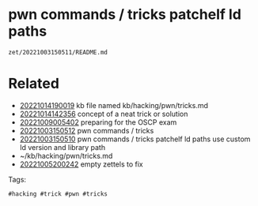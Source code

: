 # pwn commands / tricks patchelf ld paths

` zet/20221003150511/README.md `

# Related

- [20221014190019](/zet/20221014190019/README.md) kb file named kb/hacking/pwn/tricks.md
- [20221014142356](/zet/20221014142356/README.md) concept of a neat trick or solution
- [20221009005402](/zet/20221009005402/README.md) preparing for the OSCP exam
- [20221003150512](/zet/20221003150512/README.md) pwn commands / tricks
- [20221003150510](/zet/20221003150510/README.md) pwn commands / tricks patchelf ld paths use custom ld version and library path
- ~/kb/hacking/pwn/tricks.md
- [20221005200242](/zet/20221005200242/README.md) empty zettels to fix

Tags:

    #hacking #trick #pwn #tricks 
